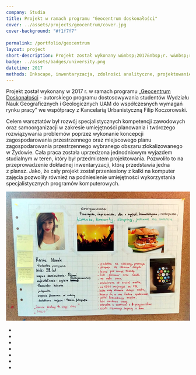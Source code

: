 ```yaml
---
company: Studia
title: Projekt w ramach programu "Geocentrum doskonałości"
cover: ../assets/projects/geocentrum/cover.jpg
cover-background: "#f1f7f7"

permalink: /portfolio/geocentrum
layout: project
short-description: Projekt został wykonany w&nbsp;2017&nbsp;r. w&nbsp;ramach programu „Geocentrum Doskonałości -&nbsp;autorskiego programu dostosowywania studentów WNGiG UAM do współczesnych wymagań rynku pracy”
badge: ../assets/badges/university.png
datetime: 2017
methods: Inkscape, inwentaryzacja, zdolności analityczne, projektowanie, umiejętności planowania, umiejętności twórczego rozwiązywania problemów, zdolności manualne, umiejętność organizacji własnej pracy, projekt komputerowy
---
```


Projekt został wykonany w&nbsp;2017 r. w&nbsp;ramach programu „<a target="_blank" href="http://geocentrum.home.amu.edu.pl/">Geocentrum Doskonałości</a> -&nbsp;autorskiego programu dostosowywania studentów Wydziału Nauk Geograficznych i&nbsp;Geologicznych UAM do współczesnych wymagań rynku pracy” we współpracy z&nbsp;Kancelarią Urbanistyczną Filip Koczorowski.

Celem warsztatów był rozwój specjalistycznych kompetencji zawodowych oraz samoorganizacji w&nbsp;zakresie umiejętności planowania i&nbsp;twórczego rozwiązywania problemów poprzez wykonanie koncepcji zagospodarowania przestrzennego oraz miejscowego planu zagospodarowania przestrzennego wybranego obszaru zlokalizowanego w&nbsp;Żydowie. Cała praca została uprzedzona jednodniowym wyjazdem studialnym w&nbsp;teren, który był przedmiotem projektowania. Pozwoliło to na przeprowadzenie dokładnej inwentaryzacji, którą przedstawia jedna z&nbsp;plansz. Jako, że cały projekt został przeniesiony z&nbsp;kalki na komputer zajęcia pozwoliły również na podniesienie umiejętności wykorzystania specjalistycznych programów komputerowych.

<div class="project-image">
	<img class="item" href="../assets/projects/geocentrum/6.jpg" src="../assets/projects/geocentrum/6.jpg" />
</div>
<ul class="gallery">
	<li class="item" href="../assets/projects/geocentrum/0.jpg" style="background-image: url(../assets/projects/geocentrum/0.jpg);"></li>
	<li class="item" href="../assets/projects/geocentrum/1.jpg" style="background-image: url(../assets/projects/geocentrum/1.jpg);"></li>
	<li class="item" href="../assets/projects/geocentrum/2.jpg" style="background-image: url(../assets/projects/geocentrum/2.jpg);"></li>
	<li class="item" href="../assets/projects/geocentrum/3.jpg" style="background-image: url(../assets/projects/geocentrum/3.jpg);"></li>
	<li class="item" href="../assets/projects/geocentrum/4.jpg" style="background-image: url(../assets/projects/geocentrum/4.jpg);"></li>
	<li class="item" href="../assets/projects/geocentrum/7.jpg" style="background-image: url(../assets/projects/geocentrum/7.jpg);"></li>
	<li class="item" href="../assets/projects/geocentrum/5.jpg" style="background-image: url(../assets/projects/geocentrum/5.jpg);"></li>
</ul>
